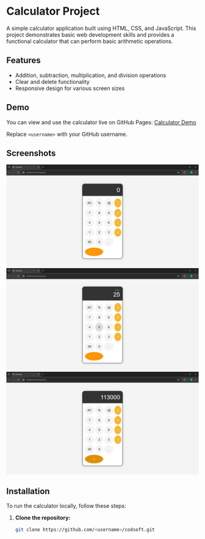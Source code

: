 # Calculator Project

A simple calculator application built using HTML, CSS, and JavaScript. This project demonstrates basic web development skills and provides a functional calculator that can perform basic arithmetic operations.

## Features

- Addition, subtraction, multiplication, and division operations
- Clear and delete functionality
- Responsive design for various screen sizes

## Demo

You can view and use the calculator live on GitHub Pages: [Calculator Demo](https://Hitesh9298.github.io/codsoft/)

Replace `<username>` with your GitHub username.

## Screenshots

![Calculator Screenshot 1](images/CalculatorScreenshot1.png)
![Calculator Screenshot 2](images/CalculatorScreenshot2.png)
![Calculator Screenshot 3](images/CalculatorScreenshot3.png)

## Installation

To run the calculator locally, follow these steps:

1. **Clone the repository:**
   ```bash
   git clone https://github.com/<username>/codsoft.git
